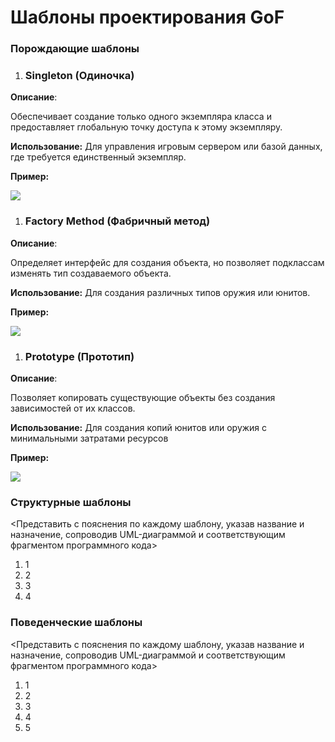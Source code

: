 ﻿# **Шаблоны проектирования GoF**
### **Порождающие шаблоны**
1. ### **Singleton (Одиночка)**
**Описание**:

Обеспечивает создание только одного экземпляра класса и предоставляет глобальную точку доступа к этому экземпляру.

**Использование:** Для управления игровым сервером или базой данных, где требуется единственный экземпляр.

**Пример:**

![](Aspose.Words.a90f0bdf-7312-4949-a2bd-69fde166e7b4.001.png)


1. ### **Factory Method (Фабричный метод)**
**Описание**:

Определяет интерфейс для создания объекта, но позволяет подклассам изменять тип создаваемого объекта.

**Использование:**  Для создания различных типов оружия или юнитов.

**Пример:**

![](Aspose.Words.a90f0bdf-7312-4949-a2bd-69fde166e7b4.002.png)


1. ### **Prototype (Прототип)**

**Описание**:

Позволяет копировать существующие объекты без создания зависимостей от их классов.

**Использование:** Для создания копий юнитов или оружия с минимальными затратами ресурсов

**Пример:**

![](Aspose.Words.a90f0bdf-7312-4949-a2bd-69fde166e7b4.003.png)

### **Структурные шаблоны**
<Представить с пояснения по каждому шаблону, указав название и назначение, сопроводив UML-диаграммой и соответствующим фрагментом программного кода>

1. 1
1. 2
1. 3
1. 4


### **Поведенческие шаблоны**
<Представить с пояснения по каждому шаблону, указав название и назначение, сопроводив UML-диаграммой и соответствующим фрагментом программного кода>

1. 1
1. 2
1. 3
1. 4
1. 5



